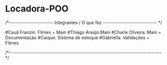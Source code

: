 # Locadora-POO
/*---------------------- Integrantes / O que fez --------------------------- */

#Cauã Franzin: Filmes + Main
#Thiago Araújo:Main
#Charle Oliveira: Main + Documentação
#Caique: Sistema de estoque 
#Gabriella: Validações + Filmes

/*---------------------------------------------------------------------------- */
